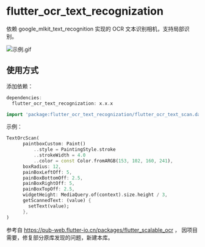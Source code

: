 # flutter_ocr_text_recognization

依赖 google_mlkit_text_recognition 实现的 OCR 文本识别相机，支持局部识别。

![示例.gif](https://p6-juejin.byteimg.com/tos-cn-i-k3u1fbpfcp/3964e042c89c45dc95ed28d2f131c375~tplv-k3u1fbpfcp-jj-mark:0:0:0:0:q75.image#?w=360&h=782&s=7377669&e=gif&f=122&b=f5f5f5)

## 使用方式

添加依赖：

```dart
dependencies:
  flutter_ocr_text_recognization: x.x.x
```

```dart
import 'package:flutter_ocr_text_recognization/flutter_ocr_text_scan.dart';
```

示例：

```dart
TextOrcScan(
      paintboxCustom: Paint()
          ..style = PaintingStyle.stroke
          ..strokeWidth = 4.0
          ..color = const Color.fromARGB(153, 102, 160, 241),
      boxRadius: 12,
      painBoxLeftOff: 5,
      painBoxBottomOff: 2.5,
      painBoxRightOff: 5,
      painBoxTopOff: 2.5,
      widgetHeight: MediaQuery.of(context).size.height / 3,
      getScannedText: (value) {
        setText(value);
      },
)
```

参考自 https://pub-web.flutter-io.cn/packages/flutter_scalable_ocr ， 因项目需要，修复部分原库发现的问题，新建本库。